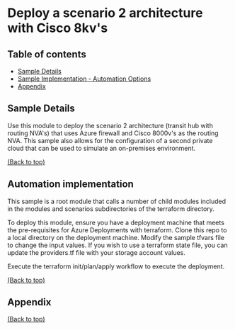 # Deploy a scenario 2 architecture with Cisco 8kv's

## Table of contents

- [Sample Details](#sample-details)
- [Sample Implementation - Automation Options](#automation-implementation)
- [Appendix](#appendix)


## Sample Details

Use this module to deploy the scenario 2 architecture (transit hub with routing NVA's) that uses Azure firewall and Cisco 8000v's as the routing NVA.  This sample also allows for the configuration of a second private cloud that can be used to simulate an on-premises environment.


[(Back to top)](#table-of-contents)

## Automation implementation

This sample is a root module that calls a number of child modules included in the modules and scenarios subdirectories of the terraform directory.  

To deploy this module, ensure you have a deployment machine that meets the pre-requisites for Azure Deployments with terraform. Clone this repo to a local directory on the deployment machine.  Modify the sample tfvars file to change the input values.  If you wish to use a terraform state file, you can update the providers.tf file with your storage account values.

Execute the terraform init/plan/apply workflow to execute the deployment.

[(Back to top)](#table-of-contents)

## Appendix


[(Back to top)](#table-of-contents)